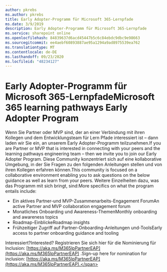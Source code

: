 ```yaml
---
author: pkrebs
ms.author: pkrebs
title: Early Adopter-Programm für Microsoft 365-Lernpfade
ms.date: 3/9/2019
description: Early Adopter-Programm für Microsoft 365-Lernpfade
ms.service: sharepoint online
ms.openlocfilehash: 84839637d6acd45447b5c6c84ebdc9dbc9e98663
ms.sourcegitcommit: ee4aebf60893887ae95a1294a9ad8975539ea762
ms.translationtype: MT
ms.contentlocale: de-DE
ms.lasthandoff: 09/23/2020
ms.locfileid: "48234127"
---
```

# <a name="microsoft-365-learning-pathways-early-adopter-program"></a><span data-ttu-id="d2b12-103">Early Adopter-Programm für Microsoft 365-Lernpfade</span><span class="sxs-lookup"><span data-stu-id="d2b12-103">Microsoft 365 learning pathways Early Adopter Program</span></span>

<span data-ttu-id="d2b12-104">Wenn Sie Partner oder MVP sind, der an einer Verbindung mit ihren Kollegen und dem Entwicklungsteam für Lern Pfade interessiert ist – dann laden wir Sie ein, an unserem Early Adopter-Programm teilzunehmen.</span><span class="sxs-lookup"><span data-stu-id="d2b12-104">If you are Partner or MVP that is interested in connecting with your peers and the learning pathways engineering team – then we invite you to join our Early Adopter Program.</span></span> <span data-ttu-id="d2b12-105">Diese Community konzentriert sich auf eine kollaborative Umgebung, in der Sie Fragen zu den folgenden Anleitungen stellen und von ihren Kollegen erfahren können.</span><span class="sxs-lookup"><span data-stu-id="d2b12-105">This community is focused on a collaborative environment enabling you to ask questions on the below guidance as well as learn from your peers.</span></span> <span data-ttu-id="d2b12-106">Weitere Einzelheiten dazu, was das Programm mit sich bringt, sind:</span><span class="sxs-lookup"><span data-stu-id="d2b12-106">More specifics on what the program entails include:</span></span>  
- <span data-ttu-id="d2b12-107">Ein aktives Partner-und MVP-Zusammenarbeits-Engagement Forum</span><span class="sxs-lookup"><span data-stu-id="d2b12-107">An active Partner and MVP collaboration engagement forum</span></span> 
- <span data-ttu-id="d2b12-108">Monatliches Onboarding und Awareness-Themen</span><span class="sxs-lookup"><span data-stu-id="d2b12-108">Monthly onboarding and awareness topics</span></span> 
- <span data-ttu-id="d2b12-109">Roadmap-Einblicke</span><span class="sxs-lookup"><span data-stu-id="d2b12-109">Roadmap insights</span></span> 
- <span data-ttu-id="d2b12-110">Frühzeitiger Zugriff auf Partner-Onboarding-Anleitungen und-Tools</span><span class="sxs-lookup"><span data-stu-id="d2b12-110">Early access to partner onboarding guidance and tooling</span></span> 

<span data-ttu-id="d2b12-111">Interessiert?</span><span class="sxs-lookup"><span data-stu-id="d2b12-111">Interested?</span></span> <span data-ttu-id="d2b12-112">Registrieren Sie sich hier für die Nominierung für Inclusion: [https://aka.ms/M365lpPartnerEAP](https://aka.ms/M365lpPartnerEAP) .</span><span class="sxs-lookup"><span data-stu-id="d2b12-112">Sign-up here for nomination for inclusion: [https://aka.ms/M365lpPartnerEAP](https://aka.ms/M365lpPartnerEAP).</span></span>   

